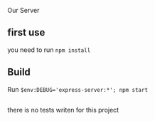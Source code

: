 Our Server 

## first use
you need to run `npm install`

## Build

Run `$env:DEBUG='express-server:*'; npm start`

## 
there is no tests writen for this project